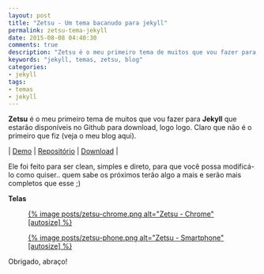 ```yaml
---
layout: post
title: "Zetsu - Um tema bacanudo para jekyll"
permalink: zetsu-tema-jekyll
date: 2015-08-08 04:40:30
comments: true
description: "Zetsu é o meu primeiro tema de muitos que vou fazer para Jekyll que estará disponível no Github para download"
keywords: "jekyll, temas, zetsu, blog"
categories:
- jekyll
tags:
- temas
- jekyll
---
```


**Zetsu** é o meu primeiro tema de muitos que vou fazer para **Jekyll** que estarão disponíveis no Github para download, logo logo. Claro que não é o primeiro que fiz (veja o meu blog aqui).

| [Demo](http://nandomoreira.me/zetsu) | [Repositório](https://github.com/nandomoreirame/zetsu) | [Download](https://github.com/nandomoreirame/zetsu/archive/gh-pages.zip) |

Ele foi feito para ser clean, simples e direto, para que você possa modificá-lo como quiser.. quem sabe os próximos terão algo a mais e serão mais completos que esse ;)

**Telas**

<div class="gallery">
  <figure class="thumb">
    <a href="{{ 'posts/zetsu-chrome.png' | asset_path }}" class="swipebox" rel="gallery" title="{{ page.title }}">
      {% image posts/zetsu-chrome.png alt="Zetsu - Chrome" [autosize] %}
    </a>
  </figure>
  <figure class="thumb">
    <a href="{{ 'posts/zetsu-phone.png' | asset_path }}" class="swipebox" rel="gallery" title="{{ page.title }}">
      {% image posts/zetsu-phone.png alt="Zetsu - Smartphone" [autosize] %}
    </a>
  </figure>
</div>

Obrigado, abraço!
